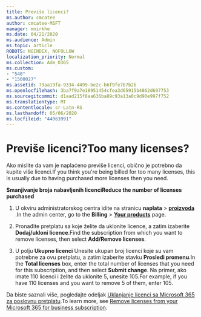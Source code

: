 ```yaml
---
title: Previše licenci?
ms.author: cmcatee
author: cmcatee-MSFT
manager: mnirkhe
ms.date: 04/21/2020
ms.audience: Admin
ms.topic: article
ROBOTS: NOINDEX, NOFOLLOW
localization_priority: Normal
ms.collection: Adm_O365
ms.custom:
- "540"
- "1500027"
ms.assetid: 73aa19fa-9334-4499-be2c-b6f9fe7b7b2b
ms.openlocfilehash: 3ba7f9a7e18951454cfea3d65915b4862d697753
ms.sourcegitcommit: d1aad215f8aa636ba89c93a13a0c9d90e997f752
ms.translationtype: MT
ms.contentlocale: sr-Latn-RS
ms.lasthandoff: 05/06/2020
ms.locfileid: "44063991"
---
```

# <a name="too-many-licenses"></a><span data-ttu-id="8e885-102">Previše licenci?</span><span class="sxs-lookup"><span data-stu-id="8e885-102">Too many licenses?</span></span>

<span data-ttu-id="8e885-103">Ako mislite da vam je naplaćeno previše licenci, obično je potrebno da kupite više licenci.</span><span class="sxs-lookup"><span data-stu-id="8e885-103">If you think you're being billed for too many licenses, this is usually due to having purchased more licenses then you need.</span></span>
  
<span data-ttu-id="8e885-104">**Smanjivanje broja nabavljenih licenci**</span><span class="sxs-lookup"><span data-stu-id="8e885-104">**Reduce the number of licenses purchased**</span></span>
  
1. <span data-ttu-id="8e885-105">U okviru administratorskog centra idite na stranicu **naplata** \> **[proizvoda](https://go.microsoft.com/fwlink/p/?linkid=842054)** .</span><span class="sxs-lookup"><span data-stu-id="8e885-105">In the admin center, go to the **Billing** \> **[Your products](https://go.microsoft.com/fwlink/p/?linkid=842054)** page.</span></span>

2. <span data-ttu-id="8e885-106">Pronađite pretplatu sa koje želite da uklonite licence, a zatim izaberite **Dodaj/ukloni licence**.</span><span class="sxs-lookup"><span data-stu-id="8e885-106">Find the subscription from which you want to remove licenses, then select **Add/Remove licenses**.</span></span>

3. <span data-ttu-id="8e885-107">U polju **Ukupno licenci** Unesite ukupan broj licenci koje su vam potrebne za ovu pretplatu, a zatim izaberite stavku **Prosledi promenu**.</span><span class="sxs-lookup"><span data-stu-id="8e885-107">In the **Total licenses** box, enter the total number of licenses that you need for this subscription, and then select **Submit change**.</span></span> <span data-ttu-id="8e885-108">Na primer, ako imate 110 licenci i želite da uklonite 5, unesite 105.</span><span class="sxs-lookup"><span data-stu-id="8e885-108">For example, if you have 110 licenses and you want to remove 5 of them, enter 105.</span></span>

<span data-ttu-id="8e885-109">Da biste saznali više, pogledajte odeljak [Uklanjanje licenci sa Microsoft 365 za poslovnu pretplatu](https://docs.microsoft.com/office365/admin/subscriptions-and-billing/remove-licenses-from-subscription).</span><span class="sxs-lookup"><span data-stu-id="8e885-109">To learn more, see [Remove licenses from your Microsoft 365 for business subscription](https://docs.microsoft.com/office365/admin/subscriptions-and-billing/remove-licenses-from-subscription).</span></span>